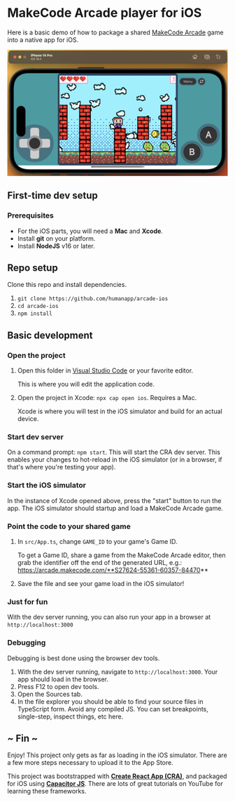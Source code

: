 # MakeCode Arcade player for iOS

Here is a basic demo of how to package a shared [MakeCode Arcade](https://arcade.makecode.com) game into a native app for iOS.

![screenshot](./public/screenshot.png)

## First-time dev setup

### Prerequisites

* For the iOS parts, you will need a **Mac** and **Xcode**.
* Install **git** on your platform.
* Install **NodeJS** v16 or later.

## Repo setup

Clone this repo and install dependencies.

1. `git clone https://github.com/humanapp/arcade-ios`
2. `cd arcade-ios`
3. `npm install`

## Basic development

### Open the project

1. Open this folder in [Visual Studio Code](https://code.visualstudio.com/) or your favorite editor.
    
    This is where you will edit the application code.

2. Open the project in Xcode: `npx cap open ios`. Requires a Mac.
    
    Xcode is where you will test in the iOS simulator and build for an actual device.

### Start dev server

On a command prompt: `npm start`. This will start the CRA dev server. This enables your changes to hot-reload in the iOS simulator (or in a browser, if that's where you're testing your app).

### Start the iOS simulator

In the instance of Xcode opened above, press the "start" button to run the app. The iOS simulator should startup and load a MakeCode Arcade game.

### Point the code to your shared game

1. In `src/App.ts`, change `GAME_ID` to your game's Game ID.

    To get a Game ID, share a game from the MakeCode Arcade editor, then grab the identifier off the end of the generated URL, e.g.: https://arcade.makecode.com/**S27624-55361-60357-84470**

2. Save the file and see your game load in the iOS simulator!

### Just for fun

With the dev server running, you can also run your app in a browser at `http://localhost:3000`

### Debugging

Debugging is best done using the browser dev tools.

1. With the dev server running, navigate to `http://localhost:3000`. Your app should load in the browser.
2. Press F12 to open dev tools.
3. Open the Sources tab.
4. In the file explorer you should be able to find your source files in TypeScript form. Avoid any compiled JS. You can set breakpoints, single-step, inspect things, etc here.

## ~ Fin ~
Enjoy! This project only gets as far as loading in the iOS simulator. There are a few more steps necessary to upload it to the App Store.

This project was bootstrapped with **[Create React App (CRA)](https://github.com/facebook/create-react-app)**, and packaged for iOS using **[Capacitor JS](https://capacitorjs.com/)**. There are lots of great tutorials on YouTube for learning these frameworks.
